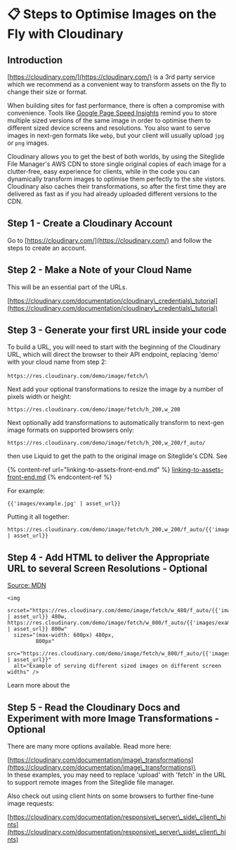 # 📋 Steps to Optimise Images on the Fly with Cloudinary

## Introduction

[https://cloudinary.com/](https://cloudinary.com/) is a 3rd party service which we recommend as a convenient way to transform assets on the fly to change their size or format.&#x20;

When building sites for fast performance, there is often a compromise with convenience. Tools like  [Google Page](https://pagespeed.web.dev/)[ Speed Insights](https://pagespeed.web.dev/) remind you to store multiple sized versions of the same image in order to optimise them to different sized device screens and resolutions. You also want to serve images in next-gen formats like `webp`, but your client will usually upload `jpg` or `png` images.&#x20;

Cloudinary allows you to get the best of both worlds, by using the Siteglide File Manager's AWS CDN to store single original copies of each image for a clutter-free, easy experience for clients, while in the code you can dynamically transform images to optimise them perfectly to the site vistors. Cloudinary also caches their transformations, so after the first time they are delivered as fast as if you had already uploaded different versions to the CDN.

## Step 1 - Create a Cloudinary Account

Go to [https://cloudinary.com/](https://cloudinary.com/) and follow the steps to create an account.

## Step 2 - Make a Note of your Cloud Name

This will be an essential part of the URLs.

[https://cloudinary.com/documentation/cloudinary\_credentials\_tutorial](https://cloudinary.com/documentation/cloudinary\_credentials\_tutorial)

## Step 3 - Generate your first URL inside your code

To build a URL, you will need to start with the beginning of the Cloudinary URL, which will direct the browser to their API endpoint, replacing 'demo' with your cloud name from step 2:

`https://res.cloudinary.com/demo/image/fetch/`\


Next add your optional transformations to resize the image by a number of pixels width or height:

`https://res.cloudinary.com/demo/image/fetch/h_200,w_200`

Next optionally add transformations to automatically transform to next-gen image formats on supported browsers only:

`https://res.cloudinary.com/demo/image/fetch/h_200,w_200/f_auto/`

then use Liquid to get the path to the original image on Siteglide's CDN. See&#x20;

{% content-ref url="linking-to-assets-front-end.md" %}
[linking-to-assets-front-end.md](linking-to-assets-front-end.md)
{% endcontent-ref %}

For example:&#x20;

`{{'images/example.jpg' | asset_url}}`

Putting it all together:

```liquid
https://res.cloudinary.com/demo/image/fetch/h_200,w_200/f_auto/{{'images/example.jpg' | asset_url}}
```

## Step 4 - Add HTML to deliver the Appropriate URL to several Screen Resolutions - Optional

[Source: MDN](https://developer.mozilla.org/en-US/docs/Learn/HTML/Multimedia\_and\_embedding/Responsive\_images)

```liquid
<img
  srcset="https://res.cloudinary.com/demo/image/fetch/w_480/f_auto/{{'images/example.jpg' | asset_url}} 480w, https://res.cloudinary.com/demo/image/fetch/w_800/f_auto/{{'images/example.jpg' | asset_url}} 800w"
  sizes="(max-width: 600px) 480px,
         800px"
  src="https://res.cloudinary.com/demo/image/fetch/w_800/f_auto/{{'images/example.jpg' | asset_url}}"
  alt="Example of serving different sized images on different screen widths" />
```

Learn more about the&#x20;

## Step 5 - Read the Cloudinary Docs and Experiment with more Image Transformations - Optional

There are many more options available. Read more here:

[https://cloudinary.com/documentation/image\_transformations](https://cloudinary.com/documentation/image\_transformations)\
\
In these examples, you may need to replace 'upload' with 'fetch' in the URL to support remote images from the Siteglide file manager.

Also check out using client hints on some browsers to further fine-tune image requests:

[https://cloudinary.com/documentation/responsive\_server\_side\_client\_hints](https://cloudinary.com/documentation/responsive\_server\_side\_client\_hints)

